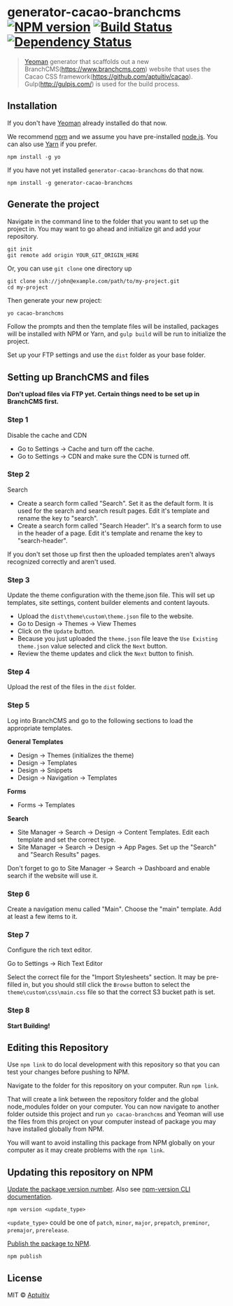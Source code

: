 # generator-cacao-branchcms [![NPM version][npm-image]][npm-url] [![Build Status][travis-image]][travis-url] [![Dependency Status][daviddm-image]][daviddm-url] 
> [Yeoman](http://yeoman.io) generator that scaffolds out a new BranchCMS(https://www.branchcms.com) website that uses the Cacao CSS framework(https://github.com/aptuitiv/cacao).
Gulp(http://gulpjs.com/) is used for the build process.

## Installation

If you don't have [Yeoman](http://yeoman.io) already installed do that now.

We recommend [npm](https://www.npmjs.com/) and we assume you have pre-installed [node.js](https://nodejs.org/). You can also use [Yarn](https://yarnpkg.com/) if you prefer.

```
npm install -g yo
```

If you have not yet installed `generator-cacao-branchcms` do that now.

```
npm install -g generator-cacao-branchcms
```

## Generate the project

Navigate in the command line to the folder that you want to set up the project in. You may want to go ahead and initialize git and add your repository.

```
git init
git remote add origin YOUR_GIT_ORIGIN_HERE
```

Or, you can use `git clone` one directory up

```
git clone ssh://john@example.com/path/to/my-project.git 
cd my-project 
```

Then generate your new project:

```bash
yo cacao-branchcms
```

Follow the prompts and then the template files will be installed, packages will be installed with NPM or Yarn, and `gulp build` will be run to initialize the project.

Set up your FTP settings and use the `dist` folder as your base folder.

## Setting up BranchCMS and files

**Don't upload files via FTP yet. Certain things need to be set up in BranchCMS first.**

### Step 1

Disable the cache and CDN

- Go to Settings -> Cache and turn off the cache.
- Go to Settings -> CDN and make sure the CDN is turned off.

### Step 2

Search

- Create a search form called "Search". Set it as the default form. It is used for the search and search result pages. Edit it's template and rename the key to "search".
- Create a search form called "Search Header". It's a search form to use in the header of a page. Edit it's template and rename the key to "search-header".

If you don't set those up first then the uploaded templates aren't always recognized correctly
and aren't used.

### Step 3

Update the theme configuration with the theme.json file. This will set up templates, site settings, content builder elements and content layouts.

- Upload the `dist\theme\custom\theme.json` file to the website.
- Go to Design -> Themes -> View Themes
- Click on the `Update` button.
- Because you just uploaded the `theme.json` file leave the `Use Existing theme.json` value selected and click the `Next` button.
- Review the theme updates and click the `Next` button to finish.

### Step 4

Upload the rest of the files in the `dist` folder.

### Step 5

Log into BranchCMS and go to the following sections to load the appropriate templates.

**General Templates**

- Design -> Themes (initializes the theme)
- Design -> Templates
- Design -> Snippets
- Design -> Navigation -> Templates

**Forms**

- Forms -> Templates

**Search**

- Site Manager -> Search -> Design -> Content Templates. Edit each template and set the correct type.
- Site Manager -> Search -> Design -> App Pages. Set up the "Search" and "Search Results" pages.

Don't forget to go to Site Manager -> Search -> Dashboard and enable search if the website will use it. 

### Step 6

Create a navigation menu called "Main". Choose the "main" template. Add at least a few items to it.

### Step 7

Configure the rich text editor.

Go to Settings -> Rich Text Editor

Select the correct file for the "Import Stylesheets" section. It may be pre-filled in, but you should still click the `Browse` button to select the `theme\custom\css\main.css` file so that the correct S3 bucket path is set.

### Step 8

**Start Building!**

## Editing this Repository

Use `npm link` to do local development with this repository so that you can test your changes before pushing to NPM.

Navigate to the folder for this repository on your computer. Run `npm link`.

That will create a link between the repository folder and the global node_modules folder on your computer. You can now navigate to another folder outside this project and
run `yo cacao-branchcms` and Yeoman will use the files from this project on your computer instead of package you may have installed globally from NPM.

You will want to avoid installing this package from NPM globally on your computer as it may create problems with the `npm link`.

## Updating this repository on NPM

[Update the package version number](https://docs.npmjs.com/updating-your-published-package-version-number). Also see [npm-version CLI documentation](https://docs.npmjs.com/cli/version). 

```
npm version <update_type>
```

`<update_type>` could be one of `patch`, `minor`, `major`, `prepatch`, `preminor`, `premajor`, `prerelease`.

[Publish the package to NPM](https://docs.npmjs.com/cli/publish).

```
npm publish
```

## License

MIT © [Aptuitiv](https://www.aptuitiv.com)


[npm-image]: https://badge.fury.io/js/generator-cacao-branchcms.svg
[npm-url]: https://npmjs.org/package/generator-cacao-branchcms
[travis-image]: https://travis-ci.org/aptuitiv/generator-cacao-branchcms.svg?branch=master
[travis-url]: https://travis-ci.org/aptuitiv/generator-cacao-branchcms
[daviddm-image]: https://david-dm.org/aptuitiv/generator-cacao-branchcms.svg?theme=shields.io
[daviddm-url]: https://david-dm.org/aptuitiv/generator-cacao-branchcms

